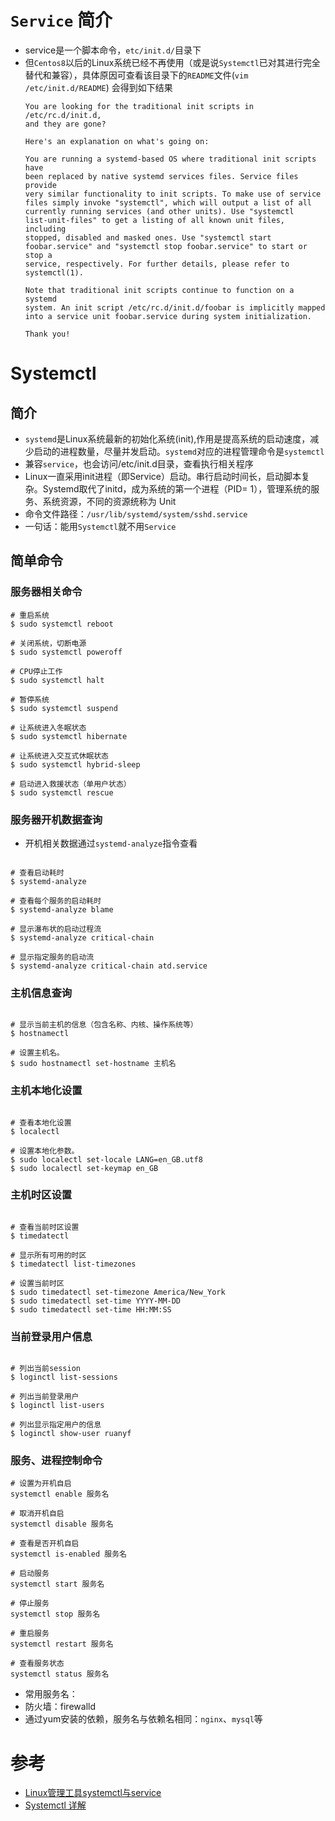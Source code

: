 # `Service` 简介
* service是一个脚本命令，`etc/init.d/`目录下
* 但`Centos8`以后的Linux系统已经不再使用（或是说`Systemctl`已对其进行完全替代和兼容），具体原因可查看该目录下的`README`文件(`vim /etc/init.d/README`) 会得到如下结果
    ```
    You are looking for the traditional init scripts in /etc/rc.d/init.d,
    and they are gone?

    Here's an explanation on what's going on:

    You are running a systemd-based OS where traditional init scripts have
    been replaced by native systemd services files. Service files provide
    very similar functionality to init scripts. To make use of service
    files simply invoke "systemctl", which will output a list of all
    currently running services (and other units). Use "systemctl
    list-unit-files" to get a listing of all known unit files, including
    stopped, disabled and masked ones. Use "systemctl start
    foobar.service" and "systemctl stop foobar.service" to start or stop a
    service, respectively. For further details, please refer to
    systemctl(1).

    Note that traditional init scripts continue to function on a systemd
    system. An init script /etc/rc.d/init.d/foobar is implicitly mapped
    into a service unit foobar.service during system initialization.

    Thank you!
    ```

# Systemctl 
## 简介
* `systemd`是Linux系统最新的初始化系统(init),作用是提高系统的启动速度，减少启动的进程数量，尽量并发启动。`systemd`对应的进程管理命令是`systemctl`
* 兼容`service`，也会访问/etc/init.d目录，查看执行相关程序
* Linux一直采用init进程（即Service）启动。串行启动时间长，启动脚本复杂。Systemd取代了initd，成为系统的第一个进程（PID= 1），管理系统的服务、系统资源，不同的资源统称为 Unit
* 命令文件路径：`/usr/lib/systemd/system/sshd.service`
* 一句话：能用`Systemctl`就不用`Service`

## 简单命令
### 服务器相关命令
```shell
# 重启系统
$ sudo systemctl reboot

# 关闭系统，切断电源
$ sudo systemctl poweroff

# CPU停止工作
$ sudo systemctl halt

# 暂停系统
$ sudo systemctl suspend

# 让系统进入冬眠状态
$ sudo systemctl hibernate

# 让系统进入交互式休眠状态
$ sudo systemctl hybrid-sleep

# 启动进入救援状态（单用户状态）
$ sudo systemctl rescue
```

### 服务器开机数据查询
* 开机相关数据通过`systemd-analyze`指令查看
```shell

# 查看启动耗时
$ systemd-analyze                                                                                       

# 查看每个服务的启动耗时
$ systemd-analyze blame

# 显示瀑布状的启动过程流
$ systemd-analyze critical-chain

# 显示指定服务的启动流
$ systemd-analyze critical-chain atd.service

```

### 主机信息查询
```shell

# 显示当前主机的信息（包含名称、内核、操作系统等）
$ hostnamectl

# 设置主机名。
$ sudo hostnamectl set-hostname 主机名

```

### 主机本地化设置
```shell

# 查看本地化设置
$ localectl

# 设置本地化参数。
$ sudo localectl set-locale LANG=en_GB.utf8
$ sudo localectl set-keymap en_GB

```
### 主机时区设置
```shell

# 查看当前时区设置
$ timedatectl

# 显示所有可用的时区
$ timedatectl list-timezones                                                                                   

# 设置当前时区
$ sudo timedatectl set-timezone America/New_York
$ sudo timedatectl set-time YYYY-MM-DD
$ sudo timedatectl set-time HH:MM:SS

```

### 当前登录用户信息
```shell

# 列出当前session
$ loginctl list-sessions

# 列出当前登录用户
$ loginctl list-users

# 列出显示指定用户的信息
$ loginctl show-user ruanyf

```

### 服务、进程控制命令
```shell
# 设置为开机自启
systemctl enable 服务名

# 取消开机自启
systemctl disable 服务名

# 查看是否开机自启
systemctl is-enabled 服务名

# 启动服务
systemctl start 服务名

# 停止服务
systemctl stop 服务名

# 重启服务
systemctl restart 服务名

# 查看服务状态
systemctl status 服务名
```
* 常用服务名：
 * 防火墙：firewalld
 * 通过yum安装的依赖，服务名与依赖名相同：`nginx`、`mysql`等
# 参考
* [Linux管理工具systemctl与service](https://www.jianshu.com/p/bb2d68fb2987)
* [Systemctl 详解](https://www.jianshu.com/p/3dd6b57a16bf)